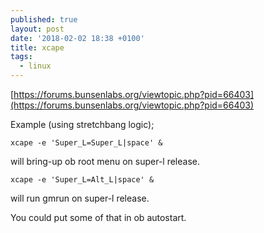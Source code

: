 ```yaml
---
published: true
layout: post
date: '2018-02-02 18:38 +0100'
title: xcape
tags:
  - linux
---
```

[https://forums.bunsenlabs.org/viewtopic.php?pid=66403](https://forums.bunsenlabs.org/viewtopic.php?pid=66403)

Example (using stretchbang logic);

	xcape -e 'Super_L=Super_L|space' &
    
will bring-up ob root menu on super-l release.

	xcape -e 'Super_L=Alt_L|space' &
    
will run gmrun on super-l release.

You could put some of that in ob autostart.